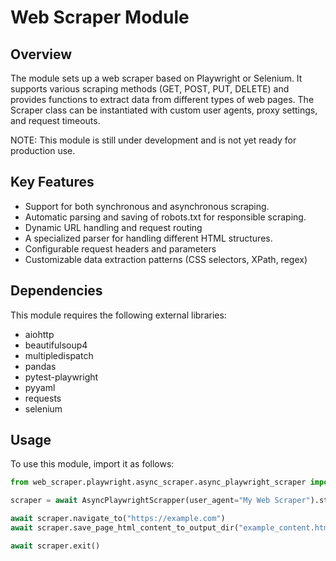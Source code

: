 # Web Scraper Module

## Overview
The module sets up a web scraper based on Playwright or Selenium.
It supports various scraping methods (GET, POST, PUT, DELETE) and provides functions to extract
data from different types of web pages. The Scraper class can be instantiated with custom user agents,
proxy settings, and request timeouts.

NOTE: This module is still under development and is not yet ready for production use.

## Key Features
- Support for both synchronous and asynchronous scraping.
- Automatic parsing and saving of robots.txt for responsible scraping.
- Dynamic URL handling and request routing
- A specialized parser for handling different HTML structures.
- Configurable request headers and parameters
- Customizable data extraction patterns (CSS selectors, XPath, regex)

## Dependencies
This module requires the following external libraries:
- aiohttp
- beautifulsoup4
- multipledispatch
- pandas
- pytest-playwright
- pyyaml
- requests
- selenium

## Usage
To use this module, import it as follows:
```python
from web_scraper.playwright.async_scraper.async_playwright_scraper import AsyncPlaywrightScrapper

scraper = await AsyncPlaywrightScrapper(user_agent="My Web Scraper").start()

await scraper.navigate_to("https://example.com")
await scraper.save_page_html_content_to_output_dir("example_content.html")

await scraper.exit()